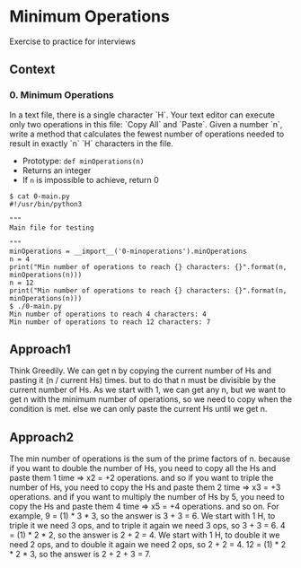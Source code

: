 # Minimum Operations
Exercise to practice for interviews

## Context

### 0. Minimum Operations

<p>In a text file, there is a single character `H`. Your text editor can execute only two operations in this file: `Copy All` and `Paste`. Given a number `n`, write a method that calculates the fewest number of operations needed to result in exactly `n` `H` characters in the file.</p>

* Prototype: `def minOperations(n)`
* Returns an integer
* If `n` is impossible to achieve, return 0

```
$ cat 0-main.py
#!/usr/bin/python3

"""
Main file for testing

"""
minOperations = __import__('0-minoperations').minOperations 
n = 4 
print("Min number of operations to reach {} characters: {}".format(n, minOperations(n))) 
n = 12 
print("Min number of operations to reach {} characters: {}".format(n, minOperations(n))) 
$ ./0-main.py 
Min number of operations to reach 4 characters: 4 
Min number of operations to reach 12 characters: 7 

```

## Approach1

Think Greedily.
We can get n by copying the current number of Hs and pasting it (n / current Hs) times.
but to do that n must be divisible by the current number of Hs.
As we start with 1, we can get any n,
but we want to get n with the minimum number of operations,
so we need to copy when the condition is met. else we can only paste the current Hs until we get n.
## Approach2

The min number of operations is the sum of the prime factors of n.
because if you want to double the number of Hs, you need to copy all the Hs and paste them 1 time
=> x2 = +2 operations.
and so
if you want to triple the number of Hs, you need to copy the Hs and paste them 2 time => x3 = +3 operations.
and
if you want to multiply the number of Hs by 5, you need to copy the Hs and paste them 4 time => x5 = +4 operations. and so on.
For example,
9 = (1) * 3 * 3, so the answer is 3 + 3 = 6.
We start with 1 H, to triple it we need 3 ops, and to triple it again we need 3 ops, so 3 + 3 = 6.
4 = (1) * 2 * 2, so the answer is 2 + 2 = 4.
We start with 1 H, to double it we need 2 ops, and to double it again we need 2 ops, so 2 + 2 = 4.
12 = (1) * 2 * 2 * 3, so the answer is 2 + 2 + 3 = 7.